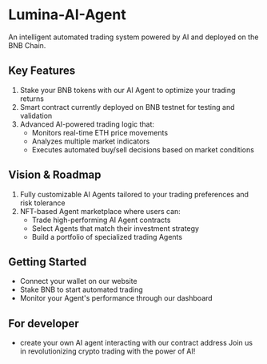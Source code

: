 # Lumina-AI-Agent

An intelligent automated trading system powered by AI and deployed on the BNB Chain.

## Key Features
1. Stake your BNB tokens with our AI Agent to optimize your trading returns
2. Smart contract currently deployed on BNB testnet for testing and validation
3. Advanced AI-powered trading logic that:
   - Monitors real-time ETH price movements
   - Analyzes multiple market indicators
   - Executes automated buy/sell decisions based on market conditions

## Vision & Roadmap
1. Fully customizable AI Agents tailored to your trading preferences and risk tolerance
2. NFT-based Agent marketplace where users can:
   - Trade high-performing AI Agent contracts
   - Select Agents that match their investment strategy
   - Build a portfolio of specialized trading Agents

## Getting Started
- Connect your wallet on our website
- Stake BNB to start automated trading
- Monitor your Agent's performance through our dashboard

## For developer
- create your own AI agent interacting with our contract address
Join us in revolutionizing crypto trading with the power of AI!
